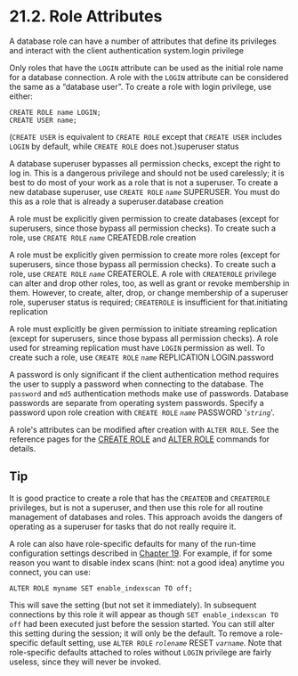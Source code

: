 # 21.2. Role Attributes

A database role can have a number of attributes that define its privileges and interact with the client authentication system.login privilege

Only roles that have the `LOGIN` attribute can be used as the initial role name for a database connection. A role with the `LOGIN` attribute can be considered the same as a “database user”. To create a role with login privilege, use either:

```text
CREATE ROLE name LOGIN;
CREATE USER name;
```

\(`CREATE USER` is equivalent to `CREATE ROLE` except that `CREATE USER` includes `LOGIN` by default, while `CREATE ROLE` does not.\)superuser status

A database superuser bypasses all permission checks, except the right to log in. This is a dangerous privilege and should not be used carelessly; it is best to do most of your work as a role that is not a superuser. To create a new database superuser, use `CREATE ROLE` _`name`_ SUPERUSER. You must do this as a role that is already a superuser.database creation

A role must be explicitly given permission to create databases \(except for superusers, since those bypass all permission checks\). To create such a role, use `CREATE ROLE` _`name`_ CREATEDB.role creation

A role must be explicitly given permission to create more roles \(except for superusers, since those bypass all permission checks\). To create such a role, use `CREATE ROLE` _`name`_ CREATEROLE. A role with `CREATEROLE` privilege can alter and drop other roles, too, as well as grant or revoke membership in them. However, to create, alter, drop, or change membership of a superuser role, superuser status is required; `CREATEROLE` is insufficient for that.initiating replication

A role must explicitly be given permission to initiate streaming replication \(except for superusers, since those bypass all permission checks\). A role used for streaming replication must have `LOGIN` permission as well. To create such a role, use `CREATE ROLE` _`name`_ REPLICATION LOGIN.password

A password is only significant if the client authentication method requires the user to supply a password when connecting to the database. The `password` and `md5` authentication methods make use of passwords. Database passwords are separate from operating system passwords. Specify a password upon role creation with `CREATE ROLE` _`name`_ PASSWORD '_`string`_'.

A role's attributes can be modified after creation with `ALTER ROLE`. See the reference pages for the [CREATE ROLE](https://www.postgresql.org/docs/12/sql-createrole.html) and [ALTER ROLE](https://www.postgresql.org/docs/12/sql-alterrole.html) commands for details.

## Tip

It is good practice to create a role that has the `CREATEDB` and `CREATEROLE` privileges, but is not a superuser, and then use this role for all routine management of databases and roles. This approach avoids the dangers of operating as a superuser for tasks that do not really require it.

A role can also have role-specific defaults for many of the run-time configuration settings described in [Chapter 19](https://www.postgresql.org/docs/12/runtime-config.html). For example, if for some reason you want to disable index scans \(hint: not a good idea\) anytime you connect, you can use:

```text
ALTER ROLE myname SET enable_indexscan TO off;
```

This will save the setting \(but not set it immediately\). In subsequent connections by this role it will appear as though `SET enable_indexscan TO off` had been executed just before the session started. You can still alter this setting during the session; it will only be the default. To remove a role-specific default setting, use `ALTER ROLE` _`rolename`_ RESET _`varname`_. Note that role-specific defaults attached to roles without `LOGIN` privilege are fairly useless, since they will never be invoked.

